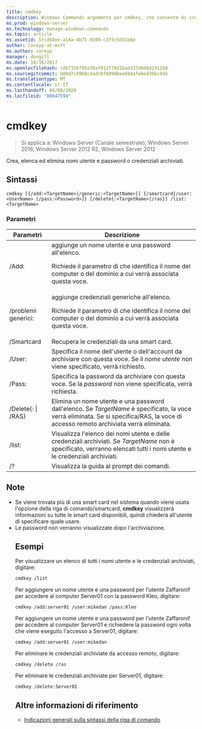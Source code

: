 ```yaml
---
title: cmdkey
description: Windows Commands argomento per cmdkey, che consente di creare, elencare ed eliminare nomi utente e password archiviati e credenziali.
ms.prod: windows-server
ms.technology: manage-windows-commands
ms.topic: article
ms.assetid: 5fcd68ee-a14a-4b71-9300-c3f5c5d31e8e
author: coreyp-at-msft
ms.author: coreyp
manager: dongill
ms.date: 10/16/2017
ms.openlocfilehash: cdb732bf95e30af012f78d1bad337d6d6d191268
ms.sourcegitcommit: b00d7c8968c4adc8f699dbee694afe6ed36bc9de
ms.translationtype: MT
ms.contentlocale: it-IT
ms.lasthandoff: 04/08/2020
ms.locfileid: "80847594"
---
```

# <a name="cmdkey"></a>cmdkey

>Si applica a: Windows Server (Canale semestrale), Windows Server 2016, Windows Server 2012 R2, Windows Server 2012

Crea, elenca ed elimina nomi utente e password o credenziali archiviati.

## <a name="syntax"></a>Sintassi
```
cmdkey [{/add:<TargetName>|/generic:<TargetName>}] {/smartcard|/user:<UserName> [/pass:<Password>]} [/delete{:<TargetName>|/ras}] /list:<TargetName>
```
### <a name="parameters"></a>Parametri

|             Parametri             |                                                                                    Descrizione                                                                                     |
|------------------------------------|------------------------------------------------------------------------------------------------------------------------------------------------------------------------------------|
|         /Add:<TargetName>          | aggiunge un nome utente e una password all'elenco.<p>Richiede il parametro di <TargetName> che identifica il nome del computer o del dominio a cui verrà associata questa voce. |
|       /problemi generici:<TargetName>        |   aggiunge credenziali generiche all'elenco.<p>Richiede il parametro di <TargetName> che identifica il nome del computer o del dominio a cui verrà associata questa voce.    |
|             /Smartcard             |                                                                    Recupera le credenziali da una smart card.                                                                     |
|          /User:<UserName>          |                                 Specifica il nome dell'utente o dell'account da archiviare con questa voce. Se il *nome utente* non viene specificato, verrà richiesto.                                  |
|          /Pass:<Password>          |                                       Specifica la password da archiviare con questa voce. Se la *password* non viene specificata, verrà richiesta.                                        |
| /Delete{:<TargetName> &#124; /RAS} |  Elimina un nome utente e una password dall'elenco. Se *TargetName* è specificato, la voce verrà eliminata. Se si specifica/RAS, la voce di accesso remoto archiviata verrà eliminata.   |
|         /list:<TargetName>         |                  Visualizza l'elenco dei nomi utente e delle credenziali archiviati. Se *TargetName* non è specificato, verranno elencati tutti i nomi utente e le credenziali archiviati.                   |
|                 /?                 |                                                                        Visualizza la guida al prompt dei comandi.                                                                        |

## <a name="remarks"></a>Note
- Se viene trovata più di una smart card nel sistema quando viene usata l'opzione della riga di comando/smartcard, **cmdkey** visualizzerà informazioni su tutte le smart card disponibili, quindi chiederà all'utente di specificare quale usare.
- Le password non verranno visualizzate dopo l'archiviazione.
  ## <a name="examples"></a><a name=BKMK_examples></a>Esempi
  Per visualizzare un elenco di tutti i nomi utente e le credenziali archiviati, digitare:
  ```
  cmdkey /list
  ```
  Per aggiungere un nome utente e una password per l'utente Zaffaronif per accedere al computer Server01 con la password Kleo, digitare:
  ```
  cmdkey /add:server01 /user:mikedan /pass:Kleo
  ```
  Per aggiungere un nome utente e una password per l'utente Zaffaronif per accedere al computer Server01 e richiedere la password ogni volta che viene eseguito l'accesso a Server01, digitare:
  ```
  cmdkey /add:server01 /user:mikedan
  ```
  Per eliminare le credenziali archiviate da accesso remoto, digitare:
  ```
  cmdkey /delete /ras
  ```
  Per eliminare le credenziali archiviate per Server01, digitare:
  ```
  cmdkey /delete:Server01
  ```
  ## <a name="additional-references"></a>Altre informazioni di riferimento
  - [Indicazioni generali sulla sintassi della riga di comando](command-line-syntax-key.md)
